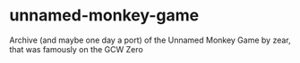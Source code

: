 # unnamed-monkey-game
Archive (and maybe one day a port) of the Unnamed Monkey Game by zear, that was famously on the GCW Zero

